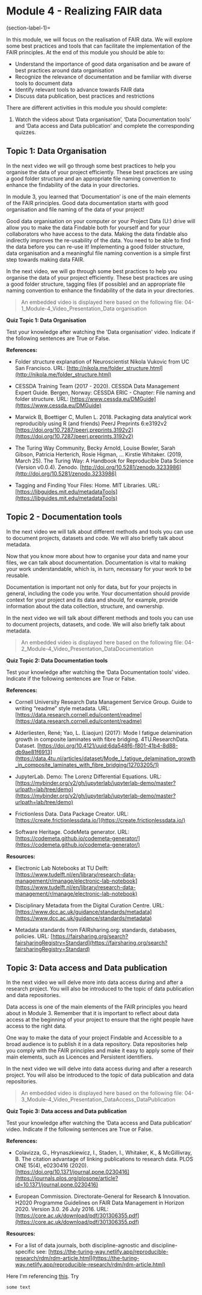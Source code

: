 # Module 4 - Realizing FAIR data

(section-label-1)=

In this module, we will focus on the realisation of FAIR data. We will explore some best practices and tools that can facilitate the implementation of the FAIR principles. At the end of this module you should be able to:

-   Understand the importance of good data organisation and be aware of best practices around data organisation
-   Recognize the relevance of documentation and be familiar with diverse tools to document data 
-   Identify relevant tools to advance towards FAIR data
-   Discuss data publication, best practices and restrictions

There are different activities in this module you should complete:

1. Watch the videos about ‘Data organisation’, ‘Data Documentation tools’ and ‘Data access and Data publication’ and complete the corresponding quizzes.


## Topic 1: Data Organisation

In the next video we will go through some best practices to help you organise the data of your project efficiently. These best practices are using a good folder structure and an appropriate file naming convention to enhance the findability of the data in your directories.

In module 3, you learned that ‘Documentation’ is one of the main elements of the FAIR principles. Good data documentation starts with good organisation and file naming of the data of your project!

Good data organisation on your computer or your Project Data (U:) drive will allow you to make the data Findable both for yourself and for your collaborators who have access to the data. Making the data findable also indirectly improves the re-usability of the data. You need to be able to find the data before you can re-use it! Implementing a good folder structure, data organisation and a meaningful file naming convention is a simple first step towards making data FAIR.

In the next video, we will go through some best practices to help you organise the data of your project efficiently. These best practices are using a good folder structure, tagging files (if possible) and an appropriate file naming convention to enhance the findability of the data in your directories.

>An embedded video is displayed here based on the following file: 04-1_Module-4_Video_Presentation_Data organisation

**Quiz Topic 1: Data Organisation**

Test your knowledge after watching the 'Data organisation' video. Indicate if the following sentences are True or False.


**References:**
-   Folder structure explanation of Neuroscientist Nikola Vukovic from UC San Francisco. URL: [http://nikola.me/folder_structure.html](http://nikola.me/folder_structure.html)
    
-   CESSDA Training Team (2017 - 2020). CESSDA Data Management Expert Guide. Bergen, Norway: CESSDA ERIC - Chapter: File naming and folder structure. URL: [https://www.cessda.eu/DMGuide](https://www.cessda.eu/DMGuide)
    
-   Marwick B, Boettiger C, Mullen L. 2018. Packaging data analytical work reproducibly using R (and friends) PeerJ Preprints 6:e3192v2 [https://doi.org/10.7287/peerj.preprints.3192v2](https://doi.org/10.7287/peerj.preprints.3192v2)
    
-   The Turing Way Community, Becky Arnold, Louise Bowler, Sarah Gibson, Patricia Herterich, Rosie Higman, … Kirstie Whitaker. (2019, March 25). The Turing Way: A Handbook for Reproducible Data Science (Version v0.0.4). Zenodo. [http://doi.org/10.5281/zenodo.3233986](http://doi.org/10.5281/zenodo.3233986)
    
-   Tagging and Finding Your Files: Home. MIT Libraries. URL: [https://libguides.mit.edu/metadataTools](https://libguides.mit.edu/metadataTools)
    

## Topic 2 - Documentation tools

In the next video we will talk about different methods and tools you can use to document projects, datasets and code. We will also briefly talk about metadata.

Now that you know more about how to organise your data and name your files, we can talk about documentation. Documentation is vital to making your work understandable, which is, in turn, necessary for your work to be reusable.

Documentation is important not only for data, but for your projects in general, including the code you write. Your documentation should provide context for your project and its data and should, for example, provide information about the data collection, structure, and ownership.

In the next video we will talk about different methods and tools you can use to document projects, datasets, and code. We will also briefly talk about metadata.

>An embedded video is displayed here based on the following file: 04-2_Module-4_Video_Presentation_DataDocumentation

**Quiz Topic 2: Data Documentation tools**

Test your knowledge after watching the ‘Data Documentation tools’ video. Indicate if the following sentences are True or False.

**References:**

-   Cornell University Research Data Management Service Group. Guide to writing “readme” style metadata. URL: [https://data.research.cornell.edu/content/readme](https://data.research.cornell.edu/content/readme)
    
-   Alderliesten, René; Yao, L. (Liaojun) (2017): Mode I fatigue delamination growth in composite laminates with fibre bridging. 4TU.ResearchData. Dataset. [https://doi.org/10.4121/uuid:6da548f6-f801-41b4-8d88-db9ae81f6913](https://data.4tu.nl/articles/dataset/Mode_I_fatigue_delamination_growth_in_composite_laminates_with_fibre_bridging/12703205/1)
    
-   JupyterLab. Demo: The Lorenz Differential Equations. URL: [https://mybinder.org/v2/gh/jupyterlab/jupyterlab-demo/master?urlpath=lab/tree/demo](https://mybinder.org/v2/gh/jupyterlab/jupyterlab-demo/master?urlpath=lab/tree/demo)
    
-   Frictionless Data. Data Package Creator. URL: [https://create.frictionlessdata.io/](https://create.frictionlessdata.io/)
    
-   Software Heritage. CodeMeta generator. URL: [https://codemeta.github.io/codemeta-generator/](https://codemeta.github.io/codemeta-generator/)
    
**Resources:**

-   Electronic Lab Notebooks at TU Delft: [https://www.tudelft.nl/en/library/research-data-management/r/manage/electronic-lab-notebook](https://www.tudelft.nl/en/library/research-data-management/r/manage/electronic-lab-notebook)
    
-   Disciplinary Metadata from the Digital Curation Centre. URL: [https://www.dcc.ac.uk/guidance/standards/metadata](https://www.dcc.ac.uk/guidance/standards/metadata)
    
-   Metadata standards from FAIRsharing.org: standards, databases, policies. URL: [https://fairsharing.org/search?fairsharingRegistry=Standard](https://fairsharing.org/search?fairsharingRegistry=Standard)
    

## Topic 3: Data access and Data publication

In the next video we will delve more into data access during and after a research project. You will also be introduced to the topic of data publication and data repositories.

Data access is one of the main elements of the FAIR principles you heard about in Module 3. Remember that it is important to reflect about data access at the beginning of your project to ensure that the right people have access to the right data.

One way to make the data of your project Findable and Accessible to a broad audience is to publish it in a data repository. Data repositories help you comply with the FAIR principles and make it easy to apply some of their main elements, such as Licences and Persistent identifiers.

In the next video we will delve into data access during and after a research project. You will also be introduced to the topic of data publication and data repositories.

> An embedded video is displayed here based on the following file: 04-3_Module-4_Video_Presentation_DataAccess_DataPublication

**Quiz Topic 3: Data access and Data publication**

Test your knowledge after watching the ‘Data access and Data publication’ video. Indicate if the following sentences are True or False.


**References:**

-   Colavizza, G., Hrynaszkiewicz, I., Staden, I., Whitaker, K., & McGillivray, B. The citation advantage of linking publications to research data. PLOS ONE 15(4), e0230416 (2020). [https://doi.org/10.1371/journal.pone.0230416](https://journals.plos.org/plosone/article?id=10.1371/journal.pone.0230416)
    
-   European Commission. Directorate-General for Research & Innovation. H2020 Programme Guidelines on FAIR Data Management in Horizon 2020. Version 3.0. 26 July 2016. URL:[https://core.ac.uk/download/pdf/301306355.pdf](https://core.ac.uk/download/pdf/301306355.pdf)
    
**Resources:**

-   For a list of data journals, both discipline-agnostic and discipline-specific see: [https://the-turing-way.netlify.app/reproducible-research/rdm/rdm-article.html](https://the-turing-way.netlify.app/reproducible-research/rdm/rdm-article.html)
    


Here I'm referencing [this](section-label-1). Try [](section-label-1)

```{tip}
some text
```